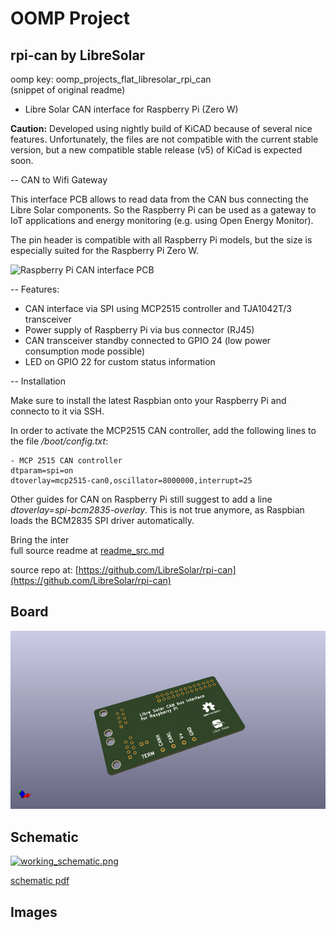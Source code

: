 # OOMP Project  
## rpi-can  by LibreSolar  
  
oomp key: oomp_projects_flat_libresolar_rpi_can  
(snippet of original readme)  
  
- Libre Solar CAN interface for Raspberry Pi (Zero W)  
  
**Caution:** Developed using nightly build of KiCAD because of several nice features. Unfortunately, the files are not compatible with the current stable version, but a new compatible stable release (v5) of KiCad is expected soon.  
  
-- CAN to Wifi Gateway  
  
This interface PCB allows to read data from the CAN bus connecting the Libre Solar components. So the Raspberry Pi can be used as a gateway to IoT applications and energy monitoring (e.g. using Open Energy Monitor).  
  
The pin header is compatible with all Raspberry Pi models, but the size is especially suited for the Raspberry Pi Zero W.  
  
![Raspberry Pi CAN interface PCB](CAN_RPi-ZeroW.png)  
  
-- Features:  
- CAN interface via SPI using MCP2515 controller and TJA1042T/3 transceiver  
- Power supply of Raspberry Pi via bus connector (RJ45)  
- CAN transceiver standby connected to GPIO 24 (low power consumption mode possible)  
- LED on GPIO 22 for custom status information  
  
-- Installation  
  
Make sure to install the latest Raspbian onto your Raspberry Pi and connecto to it via SSH.  
  
In order to activate the MCP2515 CAN controller, add the following lines to the file */boot/config.txt*:  
  
```  
- MCP 2515 CAN controller  
dtparam=spi=on  
dtoverlay=mcp2515-can0,oscillator=8000000,interrupt=25  
```  
  
Other guides for CAN on Raspberry Pi still suggest to add a line *dtoverlay=spi-bcm2835-overlay*. This is not true anymore, as Raspbian loads the BCM2835 SPI driver automatically.  
  
Bring the inter  
  full source readme at [readme_src.md](readme_src.md)  
  
source repo at: [https://github.com/LibreSolar/rpi-can](https://github.com/LibreSolar/rpi-can)  
## Board  
  
[![working_3d.png](working_3d_600.png)](working_3d.png)  
## Schematic  
  
[![working_schematic.png](working_schematic_600.png)](working_schematic.png)  
  
[schematic pdf](working_schematic.pdf)  
## Images  
